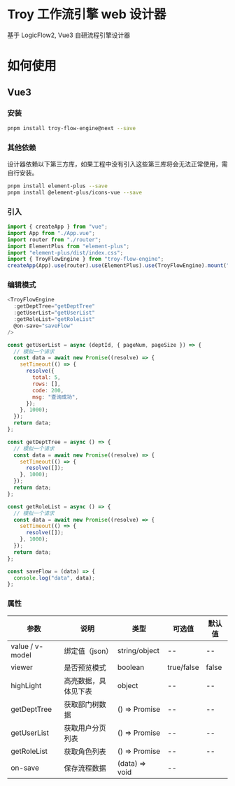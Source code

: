 <!--
 * @Descripttion:
 * @version:
 * @Author: wangmin
 * @Date: 2025-04-27 15:03:16
 * @LastEditors: wangmin
 * @LastEditTime: 2025-05-06 11:41:08
-->

# Troy 工作流引擎 web 设计器

基于 LogicFlow2, Vue3 自研流程引擎设计器

# 如何使用

## Vue3

### 安装

```bash
pnpm install troy-flow-engine@next --save
```

### 其他依赖

设计器依赖以下第三方库，如果工程中没有引入这些第三库将会无法正常使用，需自行安装。

```bash
pnpm install element-plus --save
pnpm install @element-plus/icons-vue --save
```

### 引入

```js
import { createApp } from "vue";
import App from "./App.vue";
import router from "./router";
import ElementPlus from "element-plus";
import "element-plus/dist/index.css";
import { TroyFlowEngine } from "troy-flow-engine";
createApp(App).use(router).use(ElementPlus).use(TroyFlowEngine).mount("#app");
```

### 编辑模式

```js
<TroyFlowEngine
  :getDeptTree="getDeptTree"
  :getUserList="getUserList"
  :getRoleList="getRoleList"
  @on-save="saveFlow"
/>

const getUserList = async (deptId, { pageNum, pageSize }) => {
  // 模拟一个请求
  const data = await new Promise((resolve) => {
    setTimeout(() => {
      resolve({
        total: 5,
        rows: [],
        code: 200,
        msg: "查询成功",
      });
    }, 1000);
  });
  return data;
};

const getDeptTree = async () => {
  // 模拟一个请求
  const data = await new Promise((resolve) => {
    setTimeout(() => {
      resolve([]);
    }, 1000);
  });
  return data;
};

const getRoleList = async () => {
  // 模拟一个请求
  const data = await new Promise((resolve) => {
    setTimeout(() => {
      resolve([]);
    }, 1000);
  });
  return data;
};

const saveFlow = (data) => {
  console.log("data", data);
};
```

### 属性

| 参数            | 说明                 | 类型           | 可选值     | 默认值 |
| --------------- | -------------------- | -------------- | ---------- | ------ |
| value / v-model | 绑定值（json）       | string/object  | --         | --     |
| viewer          | 是否预览模式         | boolean        | true/false | false  |
| highLight       | 高亮数据，具体见下表 | object         | --         | --     |
| getDeptTree     | 获取部门树数据       | () => Promise  | --         | --     |
| getUserList     | 获取用户分页列表     | () => Promise  | --         | --     |
| getRoleList     | 获取角色列表         | () => Promise  | --         | --     |
| on-save         | 保存流程数据         | (data) => void | --         |        |
